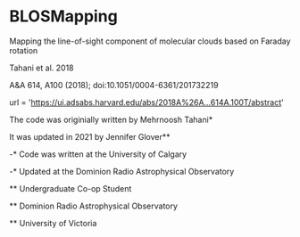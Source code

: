 # BLOSMapping
Mapping the line-of-sight component of molecular clouds based on Faraday rotation

Tahani et al. 2018

A&A 614, A100 (2018); doi:10.1051/0004-6361/201732219

url = 'https://ui.adsabs.harvard.edu/abs/2018A%26A...614A.100T/abstract'

The code was originially written by Mehrnoosh Tahani*

It was updated in 2021 by Jennifer Glover**


-* Code was written at the University of Calgary

-* Updated at the Dominion Radio Astrophysical Observatory


** Undergraduate Co-op Student

** Dominion Radio Astrophysical Observatory

** University of Victoria
